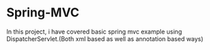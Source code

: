 # Spring-MVC

In this project, i have covered basic spring mvc example using DispatcherServlet.(Both xml based as well as annotation based ways)
